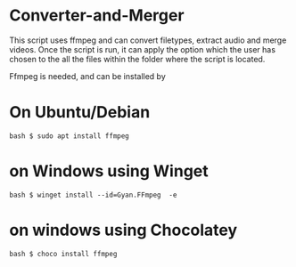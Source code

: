 # Converter-and-Merger
This script uses ffmpeg and can convert filetypes, extract audio and merge videos. 
Once the script is run, it can apply the option which the user has chosen to the all the files within the folder where the script is located.


Ffmpeg is needed, and can be installed by
# On Ubuntu/Debian 
```bash $ sudo apt install ffmpeg```
# on Windows using Winget
```bash $ winget install --id=Gyan.FFmpeg  -e```
# on windows using Chocolatey 
```bash $ choco install ffmpeg```
